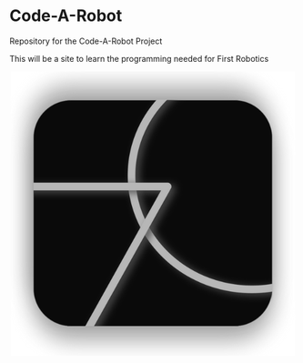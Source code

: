 <h1>Code-A-Robot</h1>
<p>Repository for the Code-A-Robot Project</p>
<p>This will be a site to learn the programming needed for First Robotics</p>

<center>
<img src="/easy-ftc/app/LogoTransparent.png">
</center>
